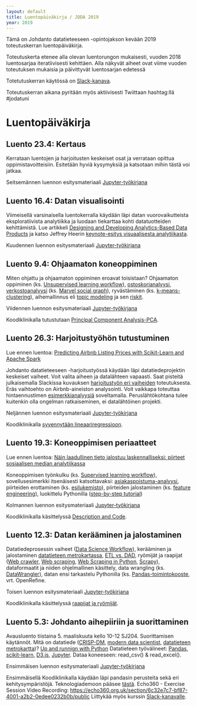 ```yaml
---
layout: default
title: Luentopäiväkirja / JODA 2019
year: 2019
---
```


Tämä on Johdanto datatieteeseen -opintojakson kevään 2019 toteutuskerran luentopäiväkirja.
<!-- Vastaisen varalle:
Toteutus noudattelee [vuoden 2018 toteutuskertaa](https://jodatut.github.io/2018/luentopaivakirja).
Alan dynaamisuudesta johtuen sisältöjä ja toteutustapaa kuitenkin kehitetään jatkuvasti.
-->
Toteutuskerta etenee alla olevan luentorungon mukaisesti, vuoden 2018 luentosarjaa iteratiivisesti kehittäen. Alla näkyvät aiheet ovat viime vuoden toteutuksen mukaisia ja päivittyvät luentosarjan edetessä

Totetutuskerran käytössä on
[Slack-kanava](https://join.slack.com/t/tampere-university/shared_invite/enQtNTYxNjY2OTkwOTYyLWQ2M2EyODJkYWU5OWEwOGQzM2I5NDAwZDVhNWVhNzNlMjI5ZDgzNmQ4MTEyOWRlNTkzMWU2OTBkNWU4Y2UxMmU).

Toteutuskerran aikana pyritään myös aktiivisesti Twiittaan hashtag:llä #jodatuni

# Luentopäiväkirja

## Luento 23.4: Kertaus
Kerrataan luentojen ja harjoitusten keskeiset osat ja verrataan opittua oppimistavoitteisiin. Esitetään hyviä kysymyksiä ja katsotaan mihin tästä voi jatkaa. 

Seitsemännen luennon esitysmateriaali [Jupyter-työkirjana](https://github.com/jodatut/2019/blob/master/luentokirjat/Luento%207.ipynb)

## Luento 16.4: Datan visualisointi

Viimeisellä varsinaisella luentokerralla käydään läpi datan vuorovaikutteista eksploratiivista analytiikka ja luodaan tiekarttaa kohti datatuotteiden kehittämistä. Lue artikkeli [Designing and Developing Analytics-Based Data Products](https://sloanreview.mit.edu/article/designing-and-developing-analytics-based-data-products/) ja katso Jeffrey Heerin [keynote-esitys visuaalisesta analytiikasta](https://www.youtube.com/watch?v=hsfWtPH2kDg).

Kuudennen luennon esitysmateriaali [Jupyter-työkirjana](https://github.com/jodatut/2019/blob/master/luentokirjat/Luento%206.ipynb)

## Luento 9.4: Ohjaamaton koneoppiminen

Miten ohjattu ja ohjaamaton oppiminen eroavat toisistaan?
Ohjaamaton oppiminen (ks. [Unsupervised learning workflow](https://goo.gl/images/dCm55z)),
[ostoskorianalyysi](http://pbpython.com/market-basket-analysis.html),
[verkostoanalyysi](https://github.com/jukkahuhtamaki/demo-twitter-collector/blob/master/README.md) (ks. [Marvel social graph](https://blog.dataiku.com/2015/05/19/marvel-social-graph-analysis)),
ryvästäminen (ks. [k-means-clustering](https://www.datascience.com/blog/k-means-clustering)),
aihemallinnus eli [topic modeling](https://medium.com/mlreview/topic-modeling-with-scikit-learn-e80d33668730) ja sen [riskit](https://rajapinta.co/2017/07/08/varovaisuutta-aihemallinnuksen-kanssa/).

Viidennen luennon esitysmateriaali [Jupyter-työkirjana](https://github.com/jodatut/2019/blob/master/luentokirjat/Luento%205.ipynb)

Koodiklinikalla tutustutaan [Principal Component Analysis-PCA](https://jodatut.github.io/2019/analysisofpca).

## Luento 26.3: Harjoitustyöhön tutustuminen

Lue ennen luentoa: [Predicting Airbnb Listing Prices with Scikit-Learn and Apache Spark](https://mapr.com/blog/predicting-airbnb-listing-prices-scikit-learn-and-apache-spark/)

Johdanto datatieteeseen -harjoitustyössä käydään läpi datatiedeprojektin keskeiset vaiheet.
Voit valita aiheen ja datalähteen vapaasti.
Saat pisteitä julkaisemalla Slackissa kuvauksen [harjoitustyön eri vaiheiden](https://jodatut.github.io/2019/harjoitustyo/) toteutuksesta.
Eräs vaihtoehto on Airbnb-aineiston analysointi.
Voit vaikkapa toteuttaa hintaennustimen [esimerkkianalyysiä](https://mapr.com/blog/predicting-airbnb-listing-prices-scikit-learn-and-apache-spark/) soveltamalla. Peruslähtökohtana tulee kuitenkin olla ongelman ratkaiseminen, ei datalähtöinen projekti.

Neljännen luennon esitysmateriaali [Jupyter-työkirjana](https://github.com/jodatut/2019/blob/master/luentokirjat/Jodatut%204.ipynb)

Koodiklinikalla [syvennytään lineaariregressioon](https://jodatut.github.io/2018/Kategoriset-muuttujat-ja-puuttuva-data).

## Luento 19.3: Koneoppimisen periaatteet

Lue ennen luentoa: [Näin laadullinen tieto jalostuu laskennalliseksi: piirteet sosiaalisen median analytiikassa](https://rajapinta.co/2017/10/16/nain-laadullinen-tieto-jalostuu-laskennalliseksi-piirteet-sosiaalisen-median-analytiikassa/)

Koneoppimisen työnkulku (ks. [Supervised learning workflow](https://twitter.com/jnkka/status/973566383899455488)),
sovellusesimerkki itsenäisesti katsottavaksi: [asiakaspoistuma-analyysi](http://www.louhia.fi/2014/08/27/asiakaspoistuma-analyysi-ja-miljoona-lisamyyntia/),
piirteiden erottaminen (ks. [esilukemisto]((https://rajapinta.co/2017/10/16/nain-laadullinen-tieto-jalostuu-laskennalliseksi-piirteet-sosiaalisen-median-analytiikassa/))),
piirteiden jalostaminen (ks.
[feature engineering](https://medium.com/mindorks/what-is-feature-engineering-for-machine-learning-d8ba3158d97a)),
luokittelu Pythonilla ([step-by-step tutorial](https://machinelearningmastery.com/machine-learning-in-python-step-by-step/))

Kolmannen luennon esitysmateriaali [Jupyter-työkirjana](https://github.com/jodatut/2019/blob/master/luentokirjat/Luento%203.ipynb)

Koodiklinikalla käsittelyssä [Description and Code](https://jodatut.github.io/2019/Loan-Status-Prediction/).



## Luento 12.3: Datan kerääminen ja jalostaminen

Datatiedeprosessin vaiheet ([Data Science Workflow](https://cacm.acm.org/blogs/blog-cacm/169199-data-science-workflow-overview-and-challenges/fulltext)),
kerääminen ja jalostaminen [datatieteen metrokartassa](http://nirvacana.com/thoughts/2013/07/08/becoming-a-data-scientist/),
[ETL vs. DAD](https://www.datasciencecentral.com/profiles/blogs/data-scientist-versus-data-engineer),
ryömijät ja raapijat
([Web crawler](https://en.wikipedia.org/wiki/Web_crawler),
[Web scraping](https://en.wikipedia.org/wiki/Web_scraping),
[Web Scraping in Python](https://www.analyticsvidhya.com/blog/2015/10/beginner-guide-web-scraping-beautiful-soup-python/),
[Scrapy](https://scrapy.org/)),
dataformaatit ja niiden ohjelmallinen käsittely,
data wrangling (ks. [DataWrangler](http://vis.stanford.edu/wrangler/)),
datan ensi tarkastelu Pythonilla
(ks. [Pandas-toimintokooste](https://www.datacamp.com/community/blog/pandas-cheat-sheet-python),
vrt. OpenRefine.

Toisen luennon esitysmateriaali [Jupyter-työkirjana](https://github.com/jodatut/2019/blob/master/luentokirjat/Lecture%202.ipynb)

Koodiklinikalla käsittelyssä [raapijat ja ryömijät](https://github.com/jodatut/2019/blob/master/koodiesimerkit/crawler.md).

<!-- eräs raapija ja ryömijä (ks. [esimerkki](https://github.com/jukkahuhtamaki/pcm-demo/blob/master/crawl-study-guide/crawl_courses.py), -->

<!-- Toiseen teknologiademoon pääsee [tästä]. -->

## Luento 5.3: Johdanto aihepiiriin ja suorittaminen

Avausluento tiistaina 5. maaliskuuta kello 10-12 SJ204.
Suorittamisen käytännöt.
Mitä on datatiede
([CRISP-DM](https://en.wikipedia.org/wiki/Cross-industry_standard_process_for_data_mining),
[modern data scientist](https://www.schoolofdatascience.amsterdam/news/skills-need-become-modern-data-scientist/),
[datatieteen metrokartta](http://nirvacana.com/thoughts/2013/07/08/becoming-a-data-scientist/))?
[Up and runnign with Python](http://blog.kaggle.com/2012/07/02/up-and-running-with-python-my-first-kaggle-entry/)
Datatieteen työvälineet:
[Pandas](https://pandas.pydata.org/),
[scikit-learn](http://scikit-learn.org/),
[D3.js](https://d3js.org/),
[Jupyter](http://jupyter.org/).
Dataa koneeseen:
read_csv() & read_excel().

Ensimmäisen luennon esitysmateriaali [Jupyter-työkirjana](https://github.com/jodatut/2019/blob/master/luentokirjat/Lecture%201.ipynb)

Ensimmäisellä Koodiklinikalla käydään läpi pandasin perusteita sekä eri kehitysympäristöjä. Teknologiademoon pääsee [tästä](https://jodatut.github.io/2019/Datatiede-perusteet/). Echo360 - Exercise Session Video Recording: https://echo360.org.uk/section/6c32e7c7-bf87-4001-a2b2-0edee0232b0b/public
Liittykää myös kurssin [Slack-kanavalle](https://join.slack.com/t/tampere-university/shared_invite/enQtNTYxNjY2OTkwOTYyLWQ2M2EyODJkYWU5OWEwOGQzM2I5NDAwZDVhNWVhNzNlMjI5ZDgzNmQ4MTEyOWRlNTkzMWU2OTBkNWU4Y2UxMmU).
